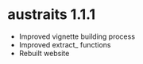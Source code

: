 # austraits 1.1.1

* Improved vignette building process
* Improved extract_ functions
* Rebuilt website

